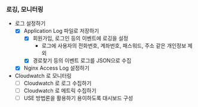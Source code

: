 ### 로깅, 모니터링
* 로그 설정하기
  * [x] Application Log 파일로 저장하기
    * [x] 회원가입, 로그인 등의 이벤트에 로깅을 설정
      * 로그에 사용자의 전화번호, 계좌번호, 패스워드, 주소 같은 개인정보 제외
    * [x] 경로찾기 등의 이벤트 로그를 JSON으로 수집
  * [x] Nginx Access Log 설정하기
* Cloudwatch 로 모니터링
  * [ ] Cloudwatch 로 로그 수집하기
  * [ ] Cloudwatch 로 메트릭 수집하기
  * [ ] USE 방법론을 활용하기 용이하도록 대시보드 구성
